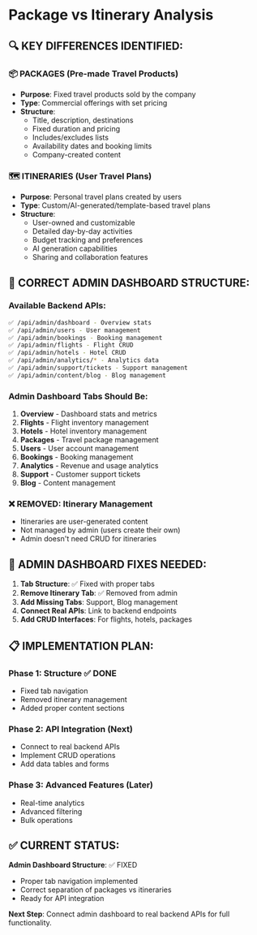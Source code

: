 # Package vs Itinerary Analysis

## 🔍 **KEY DIFFERENCES IDENTIFIED:**

### **📦 PACKAGES (Pre-made Travel Products)**
- **Purpose**: Fixed travel products sold by the company
- **Type**: Commercial offerings with set pricing
- **Structure**: 
  - Title, description, destinations
  - Fixed duration and pricing
  - Includes/excludes lists
  - Availability dates and booking limits
  - Company-created content

### **🗺️ ITINERARIES (User Travel Plans)**
- **Purpose**: Personal travel plans created by users
- **Type**: Custom/AI-generated/template-based travel plans
- **Structure**:
  - User-owned and customizable
  - Detailed day-by-day activities
  - Budget tracking and preferences
  - AI generation capabilities
  - Sharing and collaboration features

## 🎯 **CORRECT ADMIN DASHBOARD STRUCTURE:**

### **Available Backend APIs:**
```bash
✅ /api/admin/dashboard - Overview stats
✅ /api/admin/users - User management
✅ /api/admin/bookings - Booking management
✅ /api/admin/flights - Flight CRUD
✅ /api/admin/hotels - Hotel CRUD
✅ /api/admin/analytics/* - Analytics data
✅ /api/admin/support/tickets - Support management
✅ /api/admin/content/blog - Blog management
```

### **Admin Dashboard Tabs Should Be:**
1. **Overview** - Dashboard stats and metrics
2. **Flights** - Flight inventory management
3. **Hotels** - Hotel inventory management  
4. **Packages** - Travel package management
5. **Users** - User account management
6. **Bookings** - Booking management
7. **Analytics** - Revenue and usage analytics
8. **Support** - Customer support tickets
9. **Blog** - Content management

### **❌ REMOVED: Itinerary Management**
- Itineraries are user-generated content
- Not managed by admin (users create their own)
- Admin doesn't need CRUD for itineraries

## 🔧 **ADMIN DASHBOARD FIXES NEEDED:**

1. **Tab Structure**: ✅ Fixed with proper tabs
2. **Remove Itinerary Tab**: ✅ Removed from admin
3. **Add Missing Tabs**: Support, Blog management
4. **Connect Real APIs**: Link to backend endpoints
5. **Add CRUD Interfaces**: For flights, hotels, packages

## 📋 **IMPLEMENTATION PLAN:**

### **Phase 1: Structure** ✅ DONE
- Fixed tab navigation
- Removed itinerary management
- Added proper content sections

### **Phase 2: API Integration** (Next)
- Connect to real backend APIs
- Implement CRUD operations
- Add data tables and forms

### **Phase 3: Advanced Features** (Later)
- Real-time analytics
- Advanced filtering
- Bulk operations

## ✅ **CURRENT STATUS:**

**Admin Dashboard Structure**: ✅ FIXED
- Proper tab navigation implemented
- Correct separation of packages vs itineraries
- Ready for API integration

**Next Step**: Connect admin dashboard to real backend APIs for full functionality.